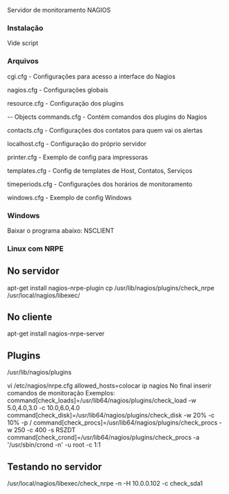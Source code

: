 Servidor de monitoramento NAGIOS

### Instalação
Vide script

### Arquivos
cgi.cfg - Configurações para acesso a interface do Nagios

nagios.cfg - Configurações globais

resource.cfg - Configuração dos plugins



-- Objects
commands.cfg - Contém comandos dos plugins do Nagios

contacts.cfg - Configurações dos contatos para quem vai os alertas

localhost.cfg - Configuração do próprio servidor

printer.cfg - Exemplo de config para impressoras

templates.cfg - Config de templates de Host, Contatos, Serviços

timeperiods.cfg - Configurações dos horários de monitoramento

windows.cfg - Exemplo de config Windows

### Windows
Baixar o programa abaixo:
NSCLIENT

### Linux com NRPE
## No servidor
apt-get install nagios-nrpe-plugin
cp /usr/lib/nagios/plugins/check_nrpe /usr/local/nagios/libexec/

## No cliente
apt-get install nagios-nrpe-server

## Plugins
/usr/lib/nagios/plugins

vi /etc/nagios/nrpe.cfg
allowed_hosts=colocar ip nagios
No final inserir comandos de monitoração
Exemplos:
command[check_loads]=/usr/lib64/nagios/plugins/check_load -w 5.0,4.0,3.0 -c 10.0,6.0,4.0
command[check_disk]=/usr/lib64/nagios/plugins/check_disk -w 20% -c 10% -p /
command[check_procs]=/usr/lib64/nagios/plugins/check_procs -w 250 -c 400 -s RSZDT
command[check_crond]=/usr/lib64/nagios/plugins/check_procs -a '/usr/sbin/crond -n' -u root -c 1:1

## Testando no servidor
/usr/local/nagios/libexec/check_nrpe -n -H 10.0.0.102 -c check_sda1
